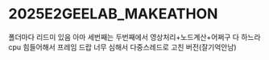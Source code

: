 # 2025E2GEELAB_MAKEATHON
폴더마다 리드미 있음
아마 세번째는 두번째에서 영상처리+노드계산+어쩌구 다 하느라 cpu 힘들어해서 프레임 드랍 너무 심해서 다중스레드로 고친 버전(잘기억안남)
